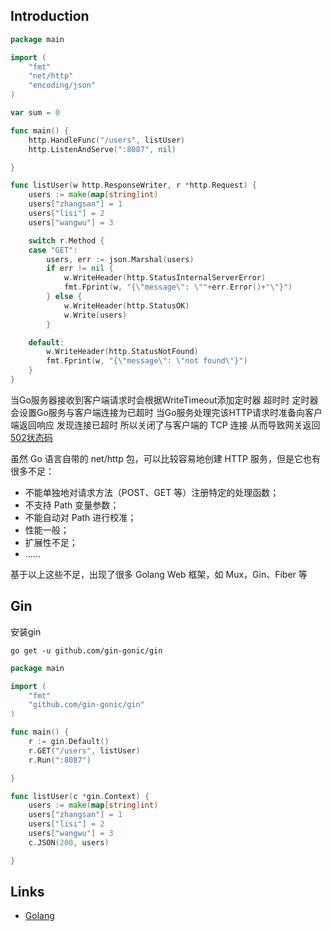 ## Introduction




```go
package main

import (
    "fmt"
    "net/http"
    "encoding/json"
)

var sum = 0

func main() {
    http.HandleFunc("/users", listUser)
    http.ListenAndServe(":8087", nil)

}

func listUser(w http.ResponseWriter, r *http.Request) {
    users := make(map[string]int)
    users["zhangsan"] = 1
    users["lisi"] = 2
    users["wangwu"] = 3

    switch r.Method {
    case "GET":
        users, err := json.Marshal(users)
        if err != nil {
            w.WriteHeader(http.StatusInternalServerError)
            fmt.Fprint(w, "{\"message\": \""+err.Error()+"\"}")
        } else {
            w.WriteHeader(http.StatusOK)
            w.Write(users)
        }

    default:
        w.WriteHeader(http.StatusNotFound)
        fmt.Fprint(w, "{\"message\": \"not found\"}")
    }
}
```

当Go服务器接收到客户端请求时会根据WriteTimeout添加定时器 超时时 定时器会设置Go服务与客户端连接为已超时 
当Go服务处理完该HTTP请求时准备向客户端返回响应 发现连接已超时 所以关闭了与客户端的 TCP 连接 从而导致网关返回 [502状态码](/docs/CS/CN/HTTP/HTTP.md?id=Response)


虽然 Go 语言自带的 net/http 包，可以比较容易地创建 HTTP 服务，但是它也有很多不足：
- 不能单独地对请求方法（POST、GET 等）注册特定的处理函数；
- 不支持 Path 变量参数；
- 不能自动对 Path 进行校准；
- 性能一般；
- 扩展性不足；
- ……

基于以上这些不足，出现了很多 Golang Web 框架，如 Mux，Gin、Fiber 等

## Gin

安装gin
```shell
go get -u github.com/gin-gonic/gin
```

```go
package main

import (
    "fmt"
    "github.com/gin-gonic/gin"
)

func main() { 
    r := gin.Default()
    r.GET("/users", listUser)
    r.Run(":8087")

}

func listUser(c *gin.Context) {
    users := make(map[string]int)
    users["zhangsan"] = 1
    users["lisi"] = 2
    users["wangwu"] = 3
    c.JSON(200, users)

}
```




## Links

- [Golang](/docs/CS/Go/Go.md)